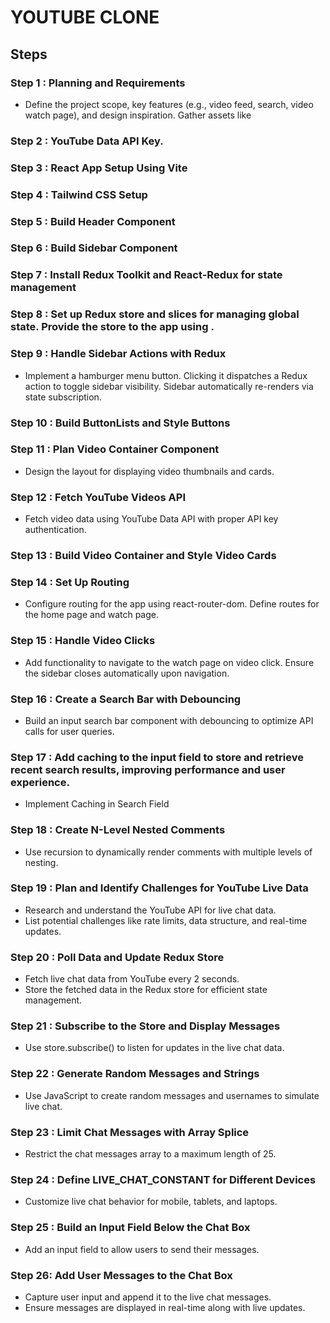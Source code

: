 # YOUTUBE CLONE 

## Steps 

### Step 1 : **Planning and Requirements**
- Define the project scope, key features (e.g., video feed, search, video watch page), and design inspiration. Gather assets like 

### Step 2 : **YouTube Data API Key.**

### Step 3 : **React App Setup Using Vite**

### Step 4 : **Tailwind CSS Setup**

### Step 5 : **Build Header Component**

### Step 6 : **Build Sidebar Component**

### Step 7 : **Install Redux Toolkit and React-Redux for state management**

### Step 8 : **Set up Redux store and slices for managing global state. Provide the store to the app using <Provider>.**

### Step 9 : **Handle Sidebar Actions with Redux**
- Implement a hamburger menu button. Clicking it dispatches a Redux action to toggle sidebar visibility. Sidebar automatically re-renders via state subscription.

### Step 10 : **Build ButtonLists and Style Buttons**

### Step 11 : **Plan Video Container Component**
- Design the layout for displaying video thumbnails and cards.

### Step 12 : **Fetch YouTube Videos API**
- Fetch video data using YouTube Data API with proper API key authentication.

### Step 13 : **Build Video Container and Style Video Cards**

### Step 14 : **Set Up Routing**
- Configure routing for the app using react-router-dom. Define routes for the home page and watch page.

### Step 15 : **Handle Video Clicks**
- Add functionality to navigate to the watch page on video click. Ensure the sidebar closes automatically upon navigation.

### Step 16 : **Create a Search Bar with Debouncing**
- Build an input search bar component with debouncing to optimize API calls for user queries.

### Step 17 : **Add caching to the input field to store and retrieve recent search results, improving performance and user experience.** 
- Implement Caching in Search Field

### Step 18 : **Create N-Level Nested Comments**
- Use recursion to dynamically render comments with multiple levels of nesting.

### Step 19 : **Plan and Identify Challenges for YouTube Live Data**
- Research and understand the YouTube API for live chat data.
- List potential challenges like rate limits, data structure, and real-time updates.

### Step 20 : **Poll Data and Update Redux Store**
- Fetch live chat data from YouTube every 2 seconds.
- Store the fetched data in the Redux store for efficient state management.

### Step 21 : **Subscribe to the Store and Display Messages**
- Use store.subscribe() to listen for updates in the live chat data.

### Step 22 : **Generate Random Messages and Strings**
- Use JavaScript to create random messages and usernames to simulate live chat.

### Step 23 : **Limit Chat Messages with Array Splice**
- Restrict the chat messages array to a maximum length of 25.

### Step 24 : **Define LIVE_CHAT_CONSTANT for Different Devices**
- Customize live chat behavior for mobile, tablets, and laptops.

### Step 25 : **Build an Input Field Below the Chat Box**
- Add an input field to allow users to send their messages.

### Step 26: **Add User Messages to the Chat Box**
- Capture user input and append it to the live chat messages.
- Ensure messages are displayed in real-time along with live updates.








